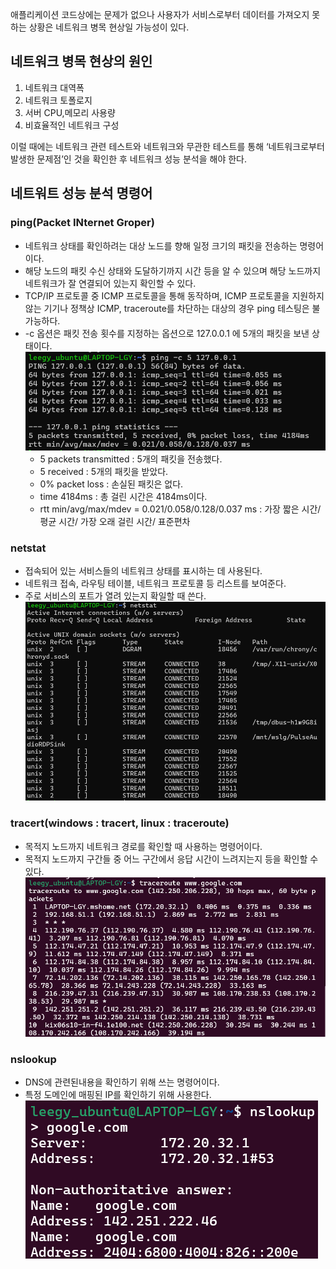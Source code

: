 애플리케이션 코드상에는 문제가 없으나 사용자가 서비스로부터 데이터를 가져오지 못하는 상황은 네트워크 병목 현상일 가능성이 있다.

## 네트워크 병목 현상의 원인
1. 네트워크 대역폭
2. 네트워크 토폴로지
3. 서버 CPU,메모리 사용량
4. 비효율적인 네트워크 구성

이럴 때에는 네트워크 관련 테스트와 네트워크와 무관한 테스트를 통해 ‘네트워크로부터 발생한 문제점’인 것을 확인한 후 네트워크 성능 분석을 해야 한다.

## 네트워트 성능 분석 명령어
### ping(Packet INternet Groper)
- 네트워크 상태를 확인하려는 대상 노드를 향해 일정 크기의 패킷을 전송하는 명령어이다.
- 해당 노드의 패킷 수신 상태와 도달하기까지 시간 등을 알 수 있으며 해당 노드까지 네트워크가 잘 연결되어 있는지 확인할 수 있다.
- TCP/IP 프로토콜 중 ICMP 프로토콜을 통해 동작하며, ICMP 프로토콜을 지원하지 않는 기기나 정책상 ICMP, traceroute를 차단하는 대상의 경우 ping 테스팅은 불가능하다.
- -c 옵션은 패킷 전송 횟수를 지정하는 옵션으로 127.0.0.1 에 5개의 패킷을 보낸 상태이다.
![ping](/images/ping.png)
    - 5 packets transmitted : 5개의 패킷을 전송했다. 
    - 5 received : 5개의 패킷을 받았다.
    - 0% packet loss : 손실된 패킷은 없다.
    - time 4184ms : 총 걸린 시간은 4184ms이다.
    - rtt min/avg/max/mdev = 0.021/0.058/0.128/0.037 ms : 가장 짧은 시간/ 평균 시간/ 가장 오래 걸린 시간/ 표준편차
### netstat
- 접속되어 있는 서비스들의 네트워크 상태를 표시하는 데 사용된다.
- 네트워크 접속, 라우팅 테이블, 네트워크 프로토콜 등 리스트를 보여준다.
- 주로 서비스의 포트가 열려 있는지 확일할 때 쓴다.
![netstat](/images/netstat.png)

### tracert(windows : tracert, linux : traceroute)
- 목적지 노드까지 네트워크 경로를 확인할 때 사용하는 명령어이다.
- 목적지 노드까지 구간들 중 어느 구간에서 응답 시간이 느려지는지 등을 확인할 수 있다.
![tracert](/images/traceroute.png)

### nslookup
- DNS에 관련된내용을 확인하기 위해 쓰는 명령어이다.
- 특정 도메인에 매핑된 IP를 확인하기 위해 사용한다.
![nslookup](/images/nslookup.png)
